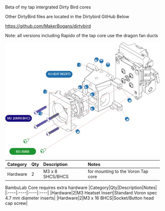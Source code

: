 Beta of my tap intergrated Dirty Bird cores

Other DirtyBird files are located in the Dirtybird GitHub Below

https://github.com/MakerBogans/dirtybird

Note: all versions including Rapido of the tap core use the dragon fan ducts

![alt text](https://github.com/RustyWar85/DirtyBird-Tap-Cores/blob/main/Images/DIRTYBIRDTAP.jpg)


|Category|Qty|Description|Notes|
|:----|:----|:----|:----|
|Hardware|2|M3 x 8 SHCS/BHCS| for mounting to the Voron Tap core

BambuLab Core requires extra hardware
|Category|Qty|Description|Notes|
|:----|:----|:----|:----|
|Hardware|2|M3 Heatset Insert|Standard Voron spec 4.7 mm diameter inserts|
|Hardware|2|M3 x 16 BHCS|Socket/Button head cap screw|

